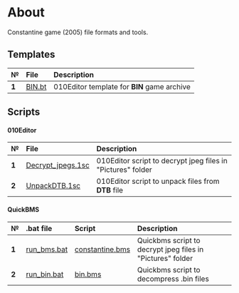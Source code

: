 # About
Constantine game (2005) file formats and tools.

## Templates
| № | File|    Description   |
| :-- | :------- | :-- |
|  **1**  | [BIN.bt](https://github.com/AlexKimov/constantine-file-formats/blob/master/BIN.bt)  |  010Editor template for **BIN** game archive  |

## Scripts

#### 010Editor

| № | File|    Description   |
| :-- | :------- | :-- |
|  **1**  | [Decrypt_jpegs.1sc](https://github.com/AlexKimov/constantine-file-formats/blob/master/Decrypt_jpegs.1sc)  | 010Editor  script to decrypt jpeg files in "Pictures" folder  |
|  **2**  | [UnpackDTB.1sc](https://github.com/AlexKimov/constantine-file-formats/blob/master/UnpackDTB.1sc)  | 010Editor  script to unpack files from **DTB** file  |

#### QuickBMS 

| № | .bat file | Script  | Description   |
| :-- | :------- | :-------  | :-- |
|  **1**  | [run_bms.bat](https://github.com/AlexKimov/constantine-file-formats/blob/master/run_bms.bats) | [constantine.bms](https://github.com/AlexKimov/constantine-file-formats/blob/master/constantine.bms)  | Quickbms script to decrypt jpeg files in "Pictures" folder |
|  **2**  | [run_bin.bat](https://github.com/AlexKimov/constantine-file-formats/blob/master/run_bin.bat) | [bin.bms](https://github.com/AlexKimov/constantine-file-formats/blob/master/bin.bms) | Quickbms script to decompress .bin files | 
